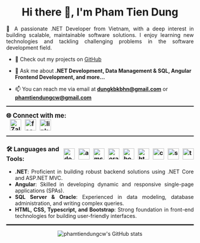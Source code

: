 <h1 align="center">Hi there 👋, I'm Pham Tien Dung</h1>

<p align="justify" style="max-width: 800px; margin: auto;">
  🚀 A passionate .NET Developer from Vietnam, with a deep interest in building scalable, maintainable software solutions. I enjoy learning new technologies and tackling challenging problems in the software development field.
</p>

- 🔭 Check out my projects on [GitHub](https://github.com/phamtiendungcw?tab=repositories)

- 💬 Ask me about **.NET Development, Data Management & SQL, Angular Frontend Development, and more...**

- 📫 You can reach me via email at **dungkbkbhn@gmail.com** or **phamtiendungcw@gmail.com**

<hr style="border: none; height: 0.15em; width: 100%;" />

<div style="display: flex; align-items: center;">
  <h3 style="margin: 0; font-size: 1.2em;">
    🌐 Connect with me:
    <span style="display: flex; gap: 10px; margin-left: 10px;">
      <a href="https://zalo.me/84337198586" target="_blank" rel="noreferrer">
        <img src="https://img.icons8.com/color/48/000000/zalo.png" alt="Zalo" height="30" width="30" />
      </a>
      <a href="https://fb.com/phamtiendungcw" target="_blank" rel="noreferrer">
        <img src="https://raw.githubusercontent.com/rahuldkjain/github-profile-readme-generator/master/src/images/icons/Social/facebook.svg" alt="facebook" height="30" width="30" />
      </a>
      <a href="https://linkedin.com/in/phamtiendungcw" target="_blank" rel="noreferrer">
        <img src="https://raw.githubusercontent.com/rahuldkjain/github-profile-readme-generator/master/src/images/icons/Social/linked-in-alt.svg" alt="linkedin" height="30" width="30" />
      </a>
    </span>
  </h3>
</div>

<hr style="border: none; height: 0.15em; width: 100%;" />

<h3 align="left" style="display: flex; align-items: center;">
  🛠️ Languages and Tools:
  <span style="display: flex; gap: 10px; margin-left: 10px;">
    <a href="https://dotnet.microsoft.com/" target="_blank" rel="noreferrer">
      <img src="https://upload.wikimedia.org/wikipedia/commons/0/0e/Microsoft_.NET_logo.png" alt="dotnet" width="30" height="30"/>
    </a>
    <a href="https://angular.io" target="_blank" rel="noreferrer">
      <img src="https://upload.wikimedia.org/wikipedia/commons/c/cf/Angular_full_color_logo.svg" alt="angular" width="30" height="30"/>
    </a>
    <a href="https://www.microsoft.com/en-us/sql-server" target="_blank" rel="noreferrer">
      <img src="https://img.icons8.com/color/48/000000/microsoft-sql-server.png" alt="mssql" width="30" height="30"/>
    </a>
    <a href="https://www.oracle.com/database/" target="_blank" rel="noreferrer">
      <img src="https://upload.wikimedia.org/wikipedia/commons/5/50/Oracle_logo.svg" alt="oracle" width="30" height="30"/>
    </a>
    <a href="https://getbootstrap.com" target="_blank" rel="noreferrer">
      <img src="https://upload.wikimedia.org/wikipedia/commons/b/b2/Bootstrap_logo.svg" alt="bootstrap" width="30" height="30"/>
    </a>
    <a href="https://www.w3.org/html/" target="_blank" rel="noreferrer">
      <img src="https://upload.wikimedia.org/wikipedia/commons/6/61/HTML5_logo_and_wordmark.svg" alt="html5" width="30" height="30"/>
    </a>
    <a href="https://www.w3schools.com/css/" target="_blank" rel="noreferrer">
      <img src="https://upload.wikimedia.org/wikipedia/commons/d/d5/CSS3_logo_and_wordmark.svg" alt="css3" width="30" height="30"/>
    </a>
    <a href="https://sass-lang.com" target="_blank" rel="noreferrer">
      <img src="https://upload.wikimedia.org/wikipedia/commons/9/96/Sass_Logo_Color.svg" alt="sass" width="30" height="30"/>
    </a>
    <a href="https://www.typescriptlang.org/" target="_blank" rel="noreferrer">
      <img src="https://upload.wikimedia.org/wikipedia/commons/4/4c/Typescript_logo_2020.svg" alt="typescript" width="30" height="30"/>
    </a>
  </span>
</h3>
<ul style="max-width: 800px; margin: auto; text-align: justify;">
  <li><strong>.NET</strong>: Proficient in building robust backend solutions using .NET Core and ASP.NET MVC.</li>
  <li><strong>Angular</strong>: Skilled in developing dynamic and responsive single-page applications (SPAs).</li>
  <li><strong>SQL Server & Oracle</strong>: Experienced in data modeling, database administration, and writing complex queries.</li>
  <li><strong>HTML, CSS, Typescript, and Bootstrap</strong>: Strong foundation in front-end technologies for building user-friendly interfaces.</li>
</ul>

<hr style="border: none; height: 0.15em; width: 100%;" />

<p align="center">
  <img src="https://github-readme-stats.vercel.app/api?username=phamtiendungcw&show_icons=true&theme=radical" alt="phamtiendungcw's GitHub stats" />
</p>
